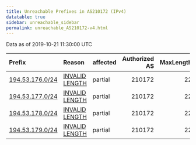 ```yaml
---
title: Unreachable Prefixes in AS210172 (IPv4)
datatable: true
sidebar: unreachable_sidebar
permalink: unreachable_AS210172-v4.html
---
```


Data as of 2019-10-21 11:30:00 UTC


<div class="datatable-begin"></div>

| Prefix                                                   | Reason                                                                                                     | affected   |   Authorized AS |   MaxLength | Anchor                                         |   unreachable /24s |
|:---------------------------------------------------------|:-----------------------------------------------------------------------------------------------------------|:-----------|----------------:|------------:|:-----------------------------------------------|-------------------:|
| [194.53.176.0/24](https://stat.ripe.net/194.53.176.0/24) | [INVALID LENGTH](https://rpki-validator.ripe.net/announcement-preview?asn=AS210172&prefix=194.53.176.0/24) | partial    |          210172 |          22 | [RIPE](unreachable_RIPE_NCC_RPKI_Root-v4.html) |                  1 |
| [194.53.177.0/24](https://stat.ripe.net/194.53.177.0/24) | [INVALID LENGTH](https://rpki-validator.ripe.net/announcement-preview?asn=AS210172&prefix=194.53.177.0/24) | partial    |          210172 |          22 | [RIPE](unreachable_RIPE_NCC_RPKI_Root-v4.html) |                  1 |
| [194.53.178.0/24](https://stat.ripe.net/194.53.178.0/24) | [INVALID LENGTH](https://rpki-validator.ripe.net/announcement-preview?asn=AS210172&prefix=194.53.178.0/24) | partial    |          210172 |          22 | [RIPE](unreachable_RIPE_NCC_RPKI_Root-v4.html) |                  1 |
| [194.53.179.0/24](https://stat.ripe.net/194.53.179.0/24) | [INVALID LENGTH](https://rpki-validator.ripe.net/announcement-preview?asn=AS210172&prefix=194.53.179.0/24) | partial    |          210172 |          22 | [RIPE](unreachable_RIPE_NCC_RPKI_Root-v4.html) |                  1 |

<div class="datatable-end"></div>